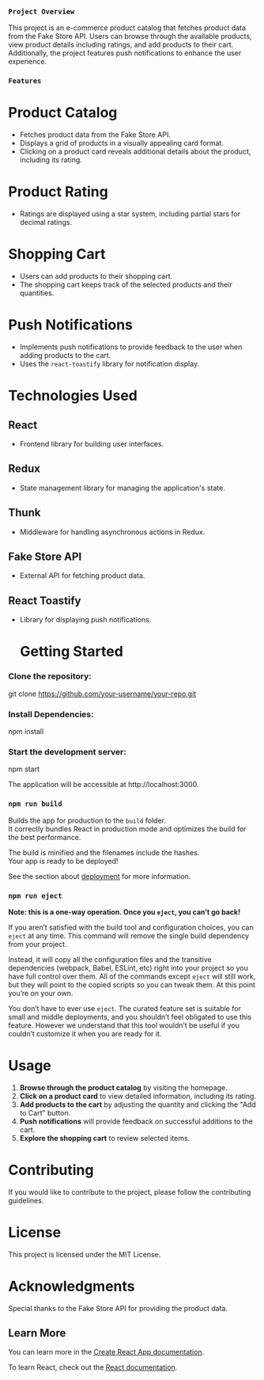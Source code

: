 

### `Project Overview`
This project is an e-commerce product catalog that fetches product data from the Fake Store API. Users can browse through the available products, view product details including ratings, and add products to their cart. Additionally, the project features push notifications to enhance the user experience.

### `Features`

# Product Catalog

- Fetches product data from the Fake Store API.
- Displays a grid of products in a visually appealing card format.
- Clicking on a product card reveals additional details about the product, including its rating.

# Product Rating

- Ratings are displayed using a star system, including partial stars for decimal ratings.

# Shopping Cart

- Users can add products to their shopping cart.
- The shopping cart keeps track of the selected products and their quantities.

# Push Notifications

- Implements push notifications to provide feedback to the user when adding products to the cart.
- Uses the `react-toastify` library for notification display.

 # Technologies Used

## React
- Frontend library for building user interfaces.

## Redux
- State management library for managing the application's state.

## Thunk
- Middleware for handling asynchronous actions in Redux.

## Fake Store API
- External API for fetching product data.

## React Toastify
- Library for displaying push notifications.

  # Getting Started

### Clone the repository:


git clone https://github.com/your-username/your-repo.git
  
  ### Install Dependencies:

  npm install
  
  ### Start the development server: 
  
  npm start

  The application will be accessible at http://localhost:3000.
  
### `npm run build`

Builds the app for production to the `build` folder.\
It correctly bundles React in production mode and optimizes the build for the best performance.

The build is minified and the filenames include the hashes.\
Your app is ready to be deployed!

See the section about [deployment](https://facebook.github.io/create-react-app/docs/deployment) for more information.

### `npm run eject`

**Note: this is a one-way operation. Once you `eject`, you can’t go back!**

If you aren’t satisfied with the build tool and configuration choices, you can `eject` at any time. This command will remove the single build dependency from your project.

Instead, it will copy all the configuration files and the transitive dependencies (webpack, Babel, ESLint, etc) right into your project so you have full control over them. All of the commands except `eject` will still work, but they will point to the copied scripts so you can tweak them. At this point you’re on your own.

You don’t have to ever use `eject`. The curated feature set is suitable for small and middle deployments, and you shouldn’t feel obligated to use this feature. However we understand that this tool wouldn’t be useful if you couldn’t customize it when you are ready for it.

# Usage

1. **Browse through the product catalog** by visiting the homepage.
2. **Click on a product card** to view detailed information, including its rating.
3. **Add products to the cart** by adjusting the quantity and clicking the "Add to Cart" button.
4. **Push notifications** will provide feedback on successful additions to the cart.
5. **Explore the shopping cart** to review selected items.

# Contributing

If you would like to contribute to the project, please follow the contributing guidelines.

# License

This project is licensed under the MIT License.

# Acknowledgments

Special thanks to the Fake Store API for providing the product data.


## Learn More

You can learn more in the [Create React App documentation](https://facebook.github.io/create-react-app/docs/getting-started).

To learn React, check out the [React documentation](https://reactjs.org/).

